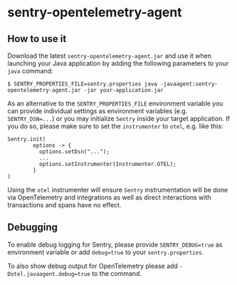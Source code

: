 # sentry-opentelemetry-agent

## How to use it

Download the latest `sentry-opentelemetry-agent.jar` and use it when launching your Java
application by adding the following parameters to your `java` command:

`$ SENTRY_PROPERTIES_FILE=sentry.properties java -javaagent:sentry-opentelemetry-agent.jar -jar your-application.jar`

As an alternative to the `SENTRY_PROPERTIES_FILE` environment variable you can provide individual
settings as environment variables (e.g. `SENTRY_DSN=...`) or you may initialize `Sentry` inside
your target application. If you do so, please make sure to set the `instrumenter` to `otel`, e.g.
like this:

```
Sentry.init(
        options -> {
          options.setDsn("...");
          ...
          options.setInstrumenter(Instrumenter.OTEL);
        }
)
```

Using the `otel` instrumenter will ensure `Sentry` instrumentation will be done via OpenTelemetry
and integrations as well as direct interactions with transactions and spans have no effect.

## Debugging

To enable debug logging for Sentry, please provide `SENTRY_DEBUG=true` as environment variable or
add `debug=true` to your `sentry.properties`.

To also show debug output for OpenTelemetry please add `-Dotel.javaagent.debug=true` to the command.
